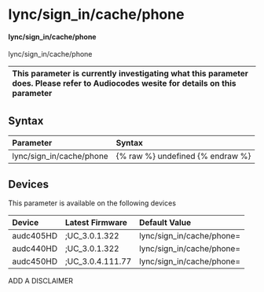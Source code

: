 ﻿---
description: lync/sign_in/cache/phone
search: false
---

# lync/sign_in/cache/phone

#### lync/sign_in/cache/phone

lync/sign_in/cache/phone


| This parameter is currently investigating what this parameter does. Please refer to Audiocodes wesite for details on this parameter | 
| :--- |

## Syntax
| Parameter | Syntax |
| :--- | :--- |
|lync/sign_in/cache/phone | {% raw %} undefined {% endraw %}|

## Devices
This parameter is available on the following devices

| Device | Latest Firmware | Default Value |
|:---|:---|:---|
| audc405HD | ;UC_3.0.1.322 | lync/sign_in/cache/phone= 
| audc440HD | ;UC_3.0.1.322 | lync/sign_in/cache/phone= 
| audc450HD | ;UC_3.0.4.111.77 | lync/sign_in/cache/phone= 

ADD A DISCLAIMER
